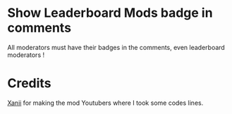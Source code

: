 # Show Leaderboard Mods badge in comments

All moderators must have their badges in the comments, even leaderboard moderators !

# Credits

[Xanii](https://x.com/_Xanii_) for making the mod <cr>Youtubers</c> where I took some codes lines.